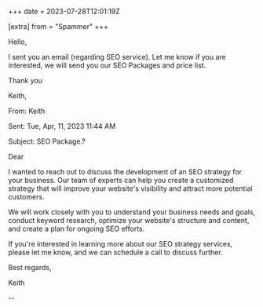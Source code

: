 +++
date = 2023-07-28T12:01:19Z

[extra]
from = "Spammer"
+++

Hello,

I sent you an email (regarding SEO service). Let me know if you are
interested, we will send you our SEO Packages and price list.

Thank you

Keith,

 

From: Keith

Sent: Tue, Apr, 11, 2023 11:44 AM

Subject: SEO Package.?

 

Dear 

I wanted to reach out to discuss the development of an SEO strategy for your
business. Our team of experts can help you create a customized strategy that
will improve your website's visibility and attract more potential customers.

We will work closely with you to understand your business needs and goals,
conduct keyword research, optimize your website's structure and content, and
create a plan for ongoing SEO efforts.

If you're interested in learning more about our SEO strategy services,
please let me know, and we can schedule a call to discuss further.

Best regards,

 Keith

--
